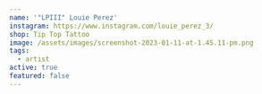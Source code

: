 ```yaml
---
name: '"LPIII" Louie Perez'
instagram: https://www.instagram.com/louie_perez_3/
shop: Tip Top Tattoo
image: /assets/images/screenshot-2023-01-11-at-1.45.11-pm.png
tags:
  - artist
active: true
featured: false
---
```

